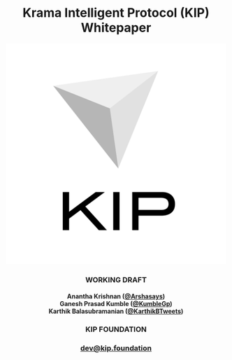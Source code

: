 <h1 align="center">Krama Intelligent Protocol (KIP) Whitepaper</h1>

![Krama Intelligent Protocol - Logo](images/logo.png)

<h3 align="center">WORKING DRAFT</h3>
<h4 align="center">Anantha Krishnan (<a href="https://twitter.com/Arshasays">@Arshasays</a>)<br/> Ganesh Prasad Kumble (<a href="https://twitter.com/KumbleGp">@KumbleGp</a>)<br/> Karthik Balasubramanian (<a href="https://twitter.com/KarthikBTweets">@KarthikBTweets</a>)</h4>
<h3 align="center">KIP FOUNDATION</h3>
<h3 align="center"><a href="mailto:dev@kip.foundation">dev@kip.foundation</a></h3>